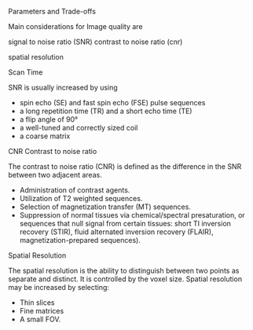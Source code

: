 Parameters and Trade-offs 

Main considerations for Image quality are 

signal to noise ratio (SNR)
contrast to noise ratio (cnr)

spatial resolution

Scan Time 


SNR is usually increased by using 

- spin echo (SE) and fast spin echo (FSE) pulse sequences
- a long repetition time (TR) and a short echo time (TE)
- a flip angle of 90°
- a well-tuned and correctly sized coil
- a coarse matrix


CNR 
Contrast to noise ratio

The contrast to noise ratio (CNR) is defined as the difference in the SNR
between two adjacent areas.

- Administration of contrast agents.
- Utilization of T2 weighted sequences.
- Selection of magnetization transfer (MT) sequences.
- Suppression of normal tissues via chemical/spectral presaturation,
or sequences that null signal from certain tissues: short TI inversion
recovery (STIR), fluid alternated inversion recovery (FLAIR),
magnetization-prepared sequences).

Spatial Resolution 

The spatial resolution is the ability to distinguish between two points as
separate and distinct. It is controlled by the voxel size. Spatial resolution
may be increased by selecting:
- Thin slices
- Fine matrices
- A small FOV.
